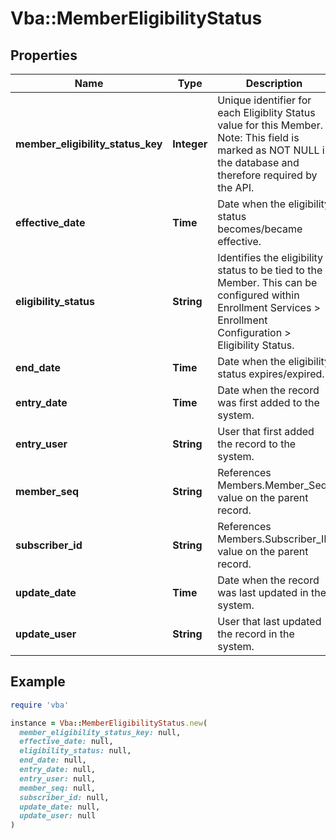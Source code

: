 # Vba::MemberEligibilityStatus

## Properties

| Name | Type | Description | Notes |
| ---- | ---- | ----------- | ----- |
| **member_eligibility_status_key** | **Integer** | Unique identifier for each Eligiblity Status value for this Member. Note: This field is marked as NOT NULL in the database and therefore required by the API. |  |
| **effective_date** | **Time** | Date when the eligibility status becomes/became effective. | [optional] |
| **eligibility_status** | **String** | Identifies the eligibility status to be tied to the Member. This can be configured within Enrollment Services &gt; Enrollment Configuration &gt; Eligibility Status. |  |
| **end_date** | **Time** | Date when the eligibility status expires/expired. | [optional] |
| **entry_date** | **Time** | Date when the record was first added to the system. | [optional] |
| **entry_user** | **String** | User that first added the record to the system. | [optional] |
| **member_seq** | **String** | References Members.Member_Seq value on the parent record. |  |
| **subscriber_id** | **String** | References Members.Subscriber_ID value on the parent record. |  |
| **update_date** | **Time** | Date when the record was last updated in the system. | [optional] |
| **update_user** | **String** | User that last updated the record in the system. | [optional] |

## Example

```ruby
require 'vba'

instance = Vba::MemberEligibilityStatus.new(
  member_eligibility_status_key: null,
  effective_date: null,
  eligibility_status: null,
  end_date: null,
  entry_date: null,
  entry_user: null,
  member_seq: null,
  subscriber_id: null,
  update_date: null,
  update_user: null
)
```

